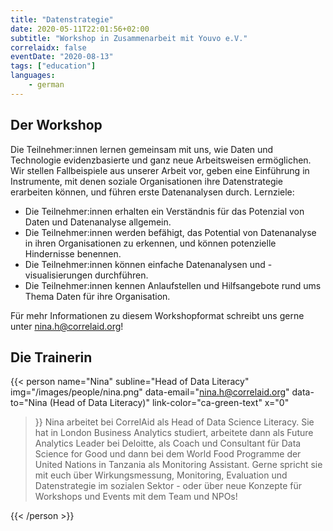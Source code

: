 ```yaml
---
title: "Datenstrategie"
date: 2020-05-11T22:01:56+02:00
subtitle: "Workshop in Zusammenarbeit mit Youvo e.V."
correlaidx: false
eventDate: "2020-08-13"
tags: ["education"]
languages: 
    - german
---
```



## Der Workshop
Die Teilnehmer:innen lernen gemeinsam mit uns, wie Daten und Technologie evidenzbasierte und ganz neue Arbeitsweisen ermöglichen. Wir stellen Fallbeispiele aus unserer Arbeit vor, geben eine Einführung in Instrumente, mit denen soziale Organisationen ihre Datenstrategie erarbeiten können, und führen erste Datenanalysen durch.
Lernziele:
- Die Teilnehmer:innen erhalten ein Verständnis für das Potenzial von Daten und Datenanalyse allgemein.
- Die Teilnehmer:innen werden befähigt, das Potential von Datenanalyse in ihren Organisationen zu erkennen, und können potenzielle Hindernisse benennen.
- Die Teilnehmer:innen können einfache Datenanalysen und -visualisierungen durchführen.
- Die Teilnehmer:innen kennen Anlaufstellen und Hilfsangebote rund ums Thema Daten für ihre Organisation.

Für mehr Informationen zu diesem Workshopformat schreibt uns gerne unter [nina.h@correlaid.org](mailto:nina.h@correlaid.org)!

## Die Trainerin

{{< person 
    name="Nina"
    subline="Head of Data Literacy"
    img="/images/people/nina.png"
    data-email="nina.h@correlaid.org"
    data-to="Nina (Head of Data Literacy)"
    link-color="ca-green-text"
    x="0"
>}}
    Nina arbeitet bei CorrelAid als Head of Data Science Literacy. Sie hat in London Business Analytics studiert, arbeitete dann als Future Analytics Leader bei Deloitte, als Coach und Consultant für Data Science for Good und dann bei dem World Food Programme der United Nations  in Tanzania als Monitoring Assistant. Gerne spricht sie mit euch über Wirkungsmessung, Monitoring, Evaluation und Datenstrategie im sozialen Sektor - oder über neue Konzepte für Workshops und Events mit dem Team und NPOs!

{{< /person >}}
